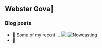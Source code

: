 ## Webster Gova👋

<!--
**wgova/wgova** is a ✨ _special_ ✨ repository because its `README.md` (this file) appears on your GitHub profile.

Here are some ideas to get you started:

- 🌱 I’m currently learning ...
- 👯 I’m looking to collaborate on ...
- 🤔 I’m looking for help with ...
- 💬 Ask me about ...
- 📫 How to reach me: ...
- 😄 Pronouns: ...
- ⚡ Fun fact: ...
-->
### Blog posts
- 🔭 Some of my recent ... <img src="https://miro.medium.com/max/700/0*hk1faR5Aagf-Asei">
![Nowcasting](https://medium.com/@webster_gova/nowcasting-beyond-covid-19-visualisations-cf687882f313)
- 💬 



